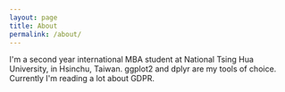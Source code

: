 ```yaml
---
layout: page
title: About
permalink: /about/
---
```


I'm a second year international MBA student at National Tsing Hua University, in Hsinchu, Taiwan. ggplot2 and dplyr are my tools of choice. Currently I'm reading a lot about GDPR.
